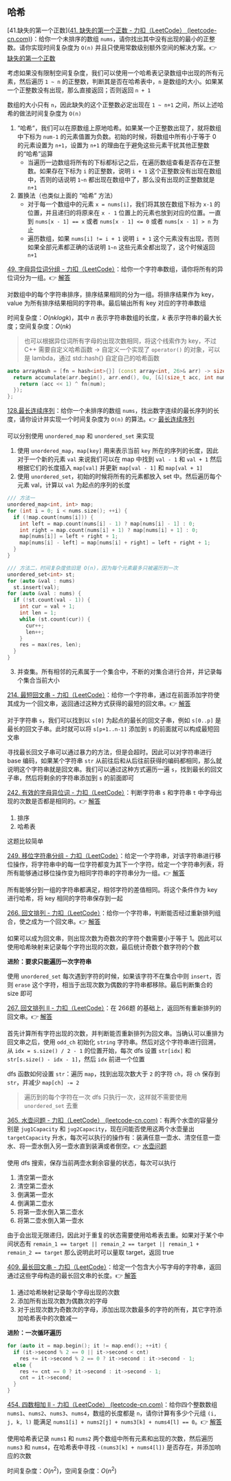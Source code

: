 ## 哈希

[41.缺失的第一个正数]([41. 缺失的第一个正数 - 力扣（LeetCode） (leetcode-cn.com)](https://leetcode-cn.com/problems/first-missing-positive/))：给你一个未排序的数组 `nums`，请你找出其中没有出现的最小的正整数。请你实现时间复杂度为 `O(n)` 并且只使用常数级别额外空间的解决方案。👉 [<u>缺失的第一个正数</u>](数组/41%20缺失的第一个正数.cc)

考虑如果没有限制空间复杂度，我们可以使用一个哈希表记录数组中出现的所有元素，然后遍历 `1 ~ n` 的正整数，判断其是否在哈希表中，`n` 是数组的大小。如果某一个正整数没有出现，那么直接返回；否则返回 `n + 1`

数组的大小只有 `n`，因此缺失的这个正整数必定出现在 `1 ~ n+1` 之间，所以上述哈希的做法时间复杂度为 `O(n)`

1. “哈希“，我们可以在原数组上原地哈希。如果某一个正整数出现了，就将数组中下标为 `num-1` 的元素值置为负数。初始的时候，将数组中所有小于等于 0 的元素设置为 `n+1`，设置为 `n+1` 的理由在于避免这些元素干扰其他正整数的“哈希”运算
   - 当遍历一边数组将所有的下标都标记之后，在遍历数组查看是否存在正整数。如果存在下标为 `i` 的正整数，说明 `i + 1` 这个正整数没有出现在数组中，否则的话说明 `1~n` 都出现在数组中了，那么没有出现的正整数就是 `n+1`
2. 置换法（也类似上面的 “哈希” 方法）
   - 对于每一个数组中的元素 `x = nums[i]`，我们将其放在数组下标为 `x-1` 的位置，并且递归的将原来在 `x - 1` 位置上的元素也放到对应的位置。一直到 `nums[x - 1] == x` 或者 `nums[x - 1] <= 0` 或者 `nums[x - 1] > n` 为止
   - 遍历数组，如果 `nums[i] != i + 1` 说明 `i + 1` 这个元素没有出现，否则如果全部元素都正确的话说明 `1~n` 这些元素全都出现了，这个时候返回 `n+1`

[49. 字母异位词分组 - 力扣（LeetCode）](https://leetcode.cn/problems/group-anagrams/)：给你一个字符串数组，请你将所有的异位词分为一组。👉 [解答](49%20字母异位词分组.cc)

对数组中的每个字符串排序，排序结果相同的分为一组。将排序结果作为 key，value 为所有排序结果相同的字符串。最后输出所有 key 对应的字符串数组

时间复杂度：$O(nklogk)$，其中 $n$ 表示字符串数组的长度，$k$ 表示字符串的最大长度；空间复杂度：$O(nk)$

> 也可以根据异位词所有字母的出现次数相同，将这个线索作为 key，不过 C++ 需要自定义哈希函数 -> 自定义一个实现了 `operator()` 的对象，可以是 lambda，通过 std::hash<int>{} 自定自己的哈希函数

```c++
auto arrayHash = [fn = hash<int>{}] (const array<int, 26>& arr) -> size_t {
  return accumulate(arr.begin(), arr.end(), 0u, [&](size_t acc, int num) {
    return (acc << 1) ^ fn(num);
  });
};
```

[128.最长连续序列](https://leetcode-cn.com/problems/longest-consecutive-sequence/)：给你一个未排序的数组 `nums`，找出数字连续的最长序列的长度，请你设计并实现一个时间复杂度为 `O(n)` 的算法。👉 [<u>最长连续序列</u>](哈希/128%20最长连续序列.cc)

可以分别使用 `unordered_map` 和 `unordered_set` 来实现

1. 使用 `unordered_map`，`map[key]` 用来表示当前 `key` 所在的序列的长度，因此对于一个新的元素 `val` 来说我们可以在 map 中找到 `val - 1` 和 `val + 1` 然后根据它们的长度插入 `map[val]` 并更新 `map[val - 1]` 和 `map[val + 1]`
2. 使用 `unordered_set`，初始的时候将所有的元素都放入 set 中。然后遍历每个元素 val，计算以 `val` 为起点的序列的长度

```c++
/// 方法一
unordered_map<int, int> map;
for (int i = 0; i < nums.size(); ++i) {
  if (!map.count(nums[i])) {
    int left = map.count(nums[i] - 1) ? map[nums[i] - 1] : 0;
    int right = map.count(nums[i] + 1) ? map[nums[i] + 1] : 0;
    map[nums[i]] = left + right + 1;
    map[nums[i] - left] = map[nums[i] + right] = left + right + 1;
  }
}

/// 方法二，时间复杂度依旧是 O(n)，因为每个元素最多只被遍历到一次
unordered_set<int> st;
for (auto &val : nums)
  st.insert(val);
for (auto &val : nums) {
  if (!st.count(val - 1)) {
    int cur = val + 1;
    int len = 1;
    while (st.count(cur)) {
      cur++;
      len++;
    }
    res = max(res, len);
  }
}
```

3. 并查集。所有相邻的元素属于一个集合中，不断的对集合进行合并，并记录每个集合当前大小

[214. 最短回文串 - 力扣（LeetCode）](https://leetcode.cn/problems/shortest-palindrome/)：给你一个字符串，通过在前面添加字符使其成为一个回文串，返回通过这种方式获得的最短的回文串。👉 [解答](214%20最短回文串.cc)

对于字符串 `s`，我们可以找到以 `s[0]` 为起点的最长的回文子串，例如 `s[0..p]` 是最长的回文子串。此时就可以将 `s[p+1..n-1]` 添加到 `s` 的前面就可以构成最短回文串

寻找最长回文子串可以通过暴力的方法，但是会超时。因此可以对字符串进行 base 编码，如果某个字符串 `str` 从前往后和从后往前获得的编码都相同，那么就说明这个字符串就是回文串。我们可以通过这种方式遍历一遍 `s`，找到最长的回文子串，然后将剩余的字符串添加到 `s` 的前面即可

[242. 有效的字母异位词 - 力扣（LeetCode）](https://leetcode.cn/problems/valid-anagram/)：判断字符串 `s` 和字符串 `t` 中字母出现的次数是否都是相同的。👉 [解答](242%20有效的字母异位词.cc)

1. 排序
2. 哈希表

这题比较简单

[249. 移位字符串分组 - 力扣（LeetCode）](https://leetcode.cn/problems/group-shifted-strings/)：给定一个字符串，对该字符串进行移位操作，将字符串中的每一位字符都变为其下一个字符。给定一个字符串列表，将所有能够通过移位操作变为相同字符串的字符串分为一组。👉 [解答](249%20移位字符串分组.cc)

所有能够分到一组的字符串都满足，相邻字符的差值相同。将这个条件作为 key 进行哈希，将 key 相同的字符串保存到一起

[266. 回文排列 - 力扣（LeetCode）](https://leetcode.cn/problems/palindrome-permutation/)：给你一个字符串，判断能否经过重新排列组合，使之成为一个回文串。👉 [解答](266%20回文排列.cc)

如果可以成为回文串，则出现次数为奇数次的字符个数需要小于等于 1。因此可以使用哈希映射来记录每个字符出现的次数，最后统计奇数个数字符的个数

**进阶：要求只能遍历一次字符串**

使用 `unordered_set` 每次遇到字符的时候，如果该字符不在集合中则 `insert`，否则 `erase` 这个字符，相当于出现次数为偶数的字符串都移除。最后判断集合的 size 即可

[267. 回文排列 II - 力扣（LeetCode）](https://leetcode.cn/problems/palindrome-permutation-ii/)：在 266题 的基础上，返回所有重新排列的回文串。👉 [解答](267%20回文排列II.cc)

首先计算所有字符出现的次数，并判断能否重新排列为回文串。当确认可以重排为回文串之后，使用 `odd_ch` 初始化 `string` 字符串。然后对这个字符串进行回溯，从 `idx = s.size() / 2 - 1` 的位置开始，每次 dfs 设置 `str[idx]` 和 `str[s.size() - idx - 1]`，然后 `idx` 前进一个位置

dfs 函数如何设置 `str`：遍历 `map`，找到出现次数大于 `2` 的字符 `ch`，将 `ch` 保存到 `str`，并减少 `map[ch] -= 2`

> 遍历到的每个字符在一次 dfs 只执行一次，这样就不需要使用 `unordered_set` 去重

[365. 水壶问题 - 力扣（LeetCode） (leetcode-cn.com)](https://leetcode-cn.com/problems/water-and-jug-problem/)：有两个水壶的容量分别是 `jug1Capacity` 和 `jug2Capacity`，现在问能否使用这两个水壶量出 `targetCapacity` 升水，每次可以执行的操作有：装满任意一壶水、清空任意一壶水、将一壶水倒入另一壶水直到装满或者倒空。👉 [<u>水壶问题</u>](365%20水壶问题.cc)

使用 dfs 搜索，保存当前两壶水剩余容量的状态，每次可以执行

1. 清空第一壶水
2. 清空第二壶水
3. 倒满第一壶水
4. 倒满第二壶水
5. 将第一壶水倒入第二壶水
6. 将第二壶水倒入第一壶水

由于会出现无限递归，因此对于重复的状态需要使用哈希表去重。如果对于某个中间状态有 `remain_1 == target || remain_2 == target || remain_1 + remain_2 == target` 那么说明此时可以量取 target，返回 true

[409. 最长回文串 - 力扣（LeetCode）](https://leetcode.cn/problems/longest-palindrome/)：给定一个包含大小写字母的字符串，返回通过这些字母构造的最长回文串的长度。👉 [解答](409%20最长回文串.cc)

1. 通过哈希映射记录每个字母出现的次数
2. 添加所有出现次数为偶数次的字母
3. 对于出现次数为奇数次的字母，添加出现次数最多的字符的所有，其它字符添加哈希表中的次数减一

**进阶：一次循环遍历**

```c++
for (auto it = map.begin(); it != map.end(); ++it) {
  if (it->second % 2 == 0 || it->second < cnt)
    res += it->second % 2 == 0 ? it->second : it->second - 1;
  else {
    res += cnt == 0 ? it->second : it->second - 1;
    cnt = it->second;
  }
}
``` 

[454. 四数相加 II - 力扣（LeetCode） (leetcode-cn.com)](https://leetcode-cn.com/problems/4sum-ii/)：给你四个整数数组 `nums1`、`nums2`、`nums3`、`nums4`，数组的长度都是 `n`，请你计算有多少个元组 `(i, j, k, l)` 能满足 `nums1[i] + nums2[j] + nums3[k] + nums4[l] == 0`。👉 [解答](哈希/454%20四数相加II.cc)

使用哈希表记录 `nums1` 和 `nums2` 两个数组中所有元素和出现的次数，然后遍历 `nums3` 和 `nums4`，在哈希表中寻找 `-(nums3[k] + nums4[l])` 是否存在，并添加响应的次数

时间复杂度：$O(n^2)$，空间复杂度：$O(n^2)$